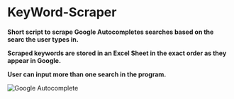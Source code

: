 # KeyWord-Scraper
**Short script to scrape Google Autocompletes searches based on the searc the user types in.**

**Scraped keywords are stored in an Excel Sheet in the exact order as they appear in Google.**

**User can input more than one search in the program.**

![Google Autocomplete](https://user-images.githubusercontent.com/34500151/96146562-6bd66380-0ed4-11eb-8c79-ddf56e4d76ed.PNG)


